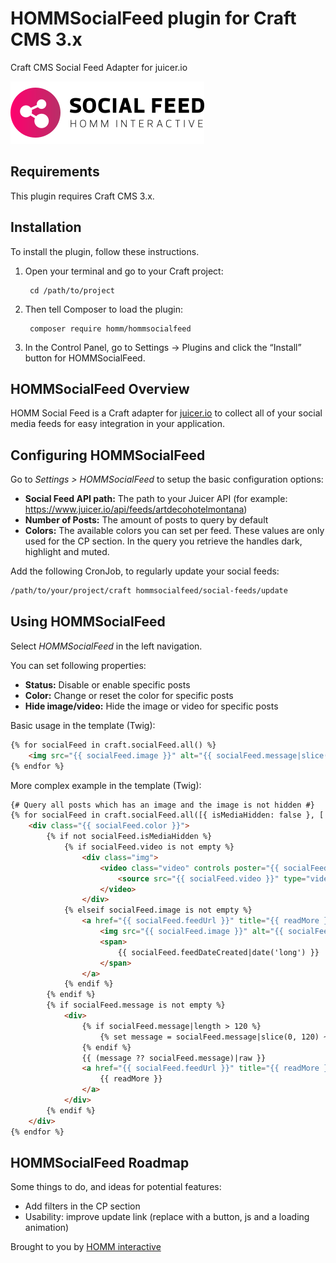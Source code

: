 # HOMMSocialFeed plugin for Craft CMS 3.x

Craft CMS Social Feed Adapter for juicer.io

![Screenshot](resources/img/plugin-logo-v2.svg)

## Requirements

This plugin requires Craft CMS 3.x.

## Installation

To install the plugin, follow these instructions.

1. Open your terminal and go to your Craft project:

        cd /path/to/project

2. Then tell Composer to load the plugin:

        composer require homm/hommsocialfeed

3. In the Control Panel, go to Settings → Plugins and click the “Install” button for HOMMSocialFeed.

## HOMMSocialFeed Overview

HOMM Social Feed is a Craft adapter for [juicer.io](https://www.juicer.io) to collect all of your social media feeds
for easy integration in your application.

## Configuring HOMMSocialFeed

Go to _Settings > HOMMSocialFeed_ to setup the basic configuration options:

- **Social Feed API path:** The path to your Juicer API (for example: https://www.juicer.io/api/feeds/artdecohotelmontana)
- **Number of Posts:** The amount of posts to query by default
- **Colors:** The available colors you can set per feed. These values are only used for the CP section. In the query you
  retrieve the handles dark, highlight and muted.

Add the following CronJob, to regularly update your social feeds:

```bash
/path/to/your/project/craft hommsocialfeed/social-feeds/update
```

## Using HOMMSocialFeed

Select _HOMMSocialFeed_ in the left navigation.

You can set following properties:

- **Status:** Disable or enable specific posts
- **Color:** Change or reset the color for specific posts
- **Hide image/video:** Hide the image or video for specific posts

Basic usage in the template (Twig):

```html
{% for socialFeed in craft.socialFeed.all() %}
    <img src="{{ socialFeed.image }}" alt="{{ socialFeed.message|slice(0, 10) }}" loading="lazy">
{% endfor %}
```

More complex example in the template (Twig):

```html
{# Query all posts which has an image and the image is not hidden #}
{% for socialFeed in craft.socialFeed.all([{ isMediaHidden: false }, ['not', { image: null }]]) %}
    <div class="{{ socialFeed.color }}">
        {% if not socialFeed.isMediaHidden %}
            {% if socialFeed.video is not empty %}
                <div class="img">
                    <video class="video" controls poster="{{ socialFeed.image }}">
                        <source src="{{ socialFeed.video }}" type="video/mp4">
                    </video>
                </div>
            {% elseif socialFeed.image is not empty %}
                <a href="{{ socialFeed.feedUrl }}" title="{{ readMore }}" target="_blank">
                    <img src="{{ socialFeed.image }}" alt="{{ socialFeed.message|slice(0, 10) }}" loading="lazy">
                    <span>                             
                        {{ socialFeed.feedDateCreated|date('long') }}
                    </span>
                </a>
            {% endif %}
        {% endif %}
        {% if socialFeed.message is not empty %}
            <div>
                {% if socialFeed.message|length > 120 %}
                    {% set message = socialFeed.message|slice(0, 120) ~ '...</p>' %}
                {% endif %}
                {{ (message ?? socialFeed.message)|raw }}
                <a href="{{ socialFeed.feedUrl }}" title="{{ readMore }}" target="_blank">
                    {{ readMore }}
                </a>
            </div>
        {% endif %}
    </div>
{% endfor %}
```

## HOMMSocialFeed Roadmap

Some things to do, and ideas for potential features:

* Add filters in the CP section
* Usability: improve update link (replace with a button, js and a loading animation)

Brought to you by [HOMM interactive](https://github.com/HOMMinteractive)
